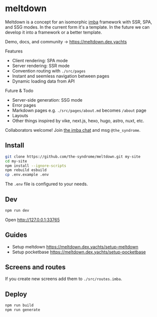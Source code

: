 
# meltdown

Meltdown is a concept for an isomorphic [imba](https://imba.io) framework with SSR, SPA, and SSG modes. In the current form it's a template. In the future we can develop it into a framework or a better template.

Demo, docs, and community → <https://meltdown.dex.yachts>

Features

+ Client rendering: SPA mode
+ Server rendering: SSR mode
+ Convention routing with `./src/pages`
+ Instant and seemless navigation between pages
+ Dynamic loading data from API

Future & Todo

+ Server-side generation: SSG mode
+ Error pages
+ Markdown pages e.g. `./src/pages/about.md` becomes `/about` page
+ Layouts
+ Other things inspired by vike, next.js, hexo, hugo, astro, nuxt, etc.

Collaborators welcome! Join [the imba chat](https://discord.gg/mkcbkRw) and msg `@the_syndrome`.

## Install

```sh
git clone https://github.com/the-syndrome/meltdown.git my-site
cd my-site
npm install --ignore-scripts
npm rebuild esbuild
cp .env.example .env
```

The `.env` file is configured to your needs.

## Dev

```sh
npm run dev
```

Open <http://127.0.0.1:33765>

## Guides

+ Setup meltdown <https://meltdown.dex.yachts/setup-meltdown>
+ Setup pocketbase <https://meltdown.dex.yachts/setup-pocketbase>

## Screens and routes

If you create new screens add them to `./src/routes.imba`.

## Deploy

```sh
npm run build
npm run generate
```
